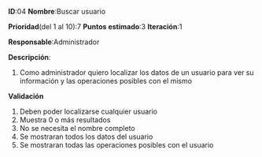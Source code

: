 **ID**:04
**Nombre**:Buscar usuario

**Prioridad**(del 1 al 10):7
**Puntos estimado**:3
**Iteración**:1

**Responsable**:Administrador

**Descripción**:
1. Como administrador quiero localizar los datos de un usuario para ver su información y las operaciones posibles con el mismo

**Validación**
1. Deben poder localizarse cualquier usuario
1. Muestra 0 o más resultados
1. No se necesita el nombre completo
1. Se mostraran todos los datos del usuario
1. Se mostraran todas las operaciones posibles con el usuario
